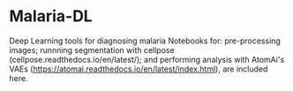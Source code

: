 # Malaria-DL
Deep Learning tools for diagnosing malaria
Notebooks for: pre-processing images; runnning segmentation with cellpose (cellpose.readthedocs.io/en/latest/); and performing analysis with AtomAi's VAEs (https://atomai.readthedocs.io/en/latest/index.html), are included here.  
